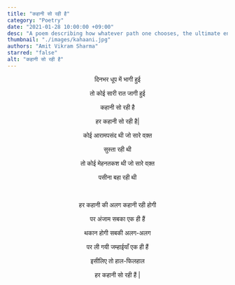 ```yaml
---
title: "कहानी सो रही है"
category: "Poetry"
date: "2021-01-28 10:00:00 +09:00"
desc: "A poem describing how whatever path one chooses, the ultimate end result is same."
thumbnail: "./images/kahaani.jpg"
authors: "Amit Vikram Sharma"
starred: "false"
alt: "कहानी सो रही है"
---
```

<p style="text-align: center;align:center;">दिनभर धूप में भागी हुई </p>
<p style="text-align: center;align:center;">तो कोई सारी रात जागी हुई </p>
<p style="text-align: center;align:center;">कहानी सो रही है  </p>
<p style="text-align: center;align:center;">हर कहानी सो रही है| </p>
<p style="text-align: center;align:center;">कोई आरामपसंद थी जो सारे वक़्त </p>
<p style="text-align: center;align:center;">सुस्ता रही थी  </p>
<p style="text-align: center;align:center;">तो कोई मेहनतकश थी जो सारे वक़्त </p>
<p style="text-align: center;align:center;">पसीना बहा रही थी  </p>
<p style="text-align: center;align:center;"><br> </p>
<p style="text-align: center;align:center;">हर कहानी की अलग कहानी रही होगी </p>
<p style="text-align: center;align:center;">पर अंजाम सबका एक ही हैं </p>
<p style="text-align: center;align:center;">थकान होगी सबकी अलग-अलग </p>
<p style="text-align: center;align:center;">पर ली गयी जम्हाईयाँ एक ही हैं </p>
<p style="text-align: center;align:center;">इसीलिए तो हाल-फिलहाल </p>
<p style="text-align: center;align:center;">हर कहानी सो रही हैं | </p>

